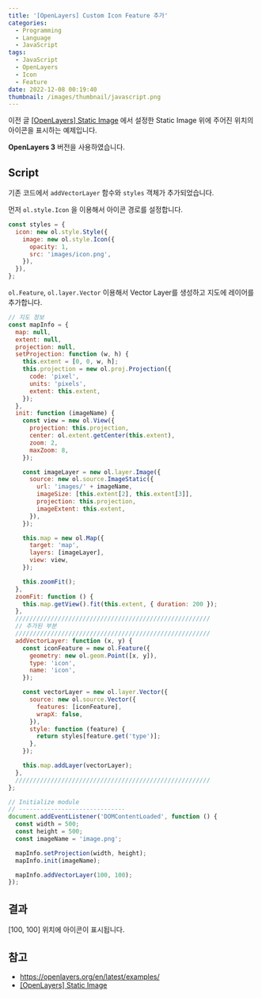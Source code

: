```yaml
---
title: '[OpenLayers] Custom Icon Feature 추가'
categories:
  - Programming
  - Language
  - JavaScript
tags:
  - JavaScript
  - OpenLayers
  - Icon
  - Feature
date: 2022-12-08 00:19:40
thumbnail: /images/thumbnail/javascript.png
---
```


이전 글 [[OpenLayers] Static Image](https://hgko1207.github.io/2022/12/07/js-dev-6/) 에서 설정한 Static Image 위에 주어진 위치의 아이콘을 표시하는 예제입니다.

**OpenLayers 3** 버전을 사용하였습니다.

## Script

기존 코드에서 `addVectorLayer` 함수와 `styles` 객체가 추가되었습니다.

먼저 `ol.style.Icon` 을 이용해서 아이콘 경로를 설정합니다.

```js
const styles = {
  icon: new ol.style.Style({
    image: new ol.style.Icon({
      opacity: 1,
      src: 'images/icon.png',
    }),
  }),
};
```

`ol.Feature`, `ol.layer.Vector` 이용해서 Vector Layer를 생성하고 지도에 레이어를 추가합니다.

```js
// 지도 정보
const mapInfo = {
  map: null,
  extent: null,
  projection: null,
  setProjection: function (w, h) {
    this.extent = [0, 0, w, h];
    this.projection = new ol.proj.Projection({
      code: 'pixel',
      units: 'pixels',
      extent: this.extent,
    });
  },
  init: function (imageName) {
    const view = new ol.View({
      projection: this.projection,
      center: ol.extent.getCenter(this.extent),
      zoom: 2,
      maxZoom: 8,
    });

    const imageLayer = new ol.layer.Image({
      source: new ol.source.ImageStatic({
        url: 'images/' + imageName,
        imageSize: [this.extent[2], this.extent[3]],
        projection: this.projection,
        imageExtent: this.extent,
      }),
    });

    this.map = new ol.Map({
      target: 'map',
      layers: [imageLayer],
      view: view,
    });

    this.zoomFit();
  },
  zoomFit: function () {
    this.map.getView().fit(this.extent, { duration: 200 });
  },
  ///////////////////////////////////////////////////////
  // 추가된 부분
  ///////////////////////////////////////////////////////
  addVectorLayer: function (x, y) {
    const iconFeature = new ol.Feature({
      geometry: new ol.geom.Point([x, y]),
      type: 'icon',
      name: 'icon',
    });

    const vectorLayer = new ol.layer.Vector({
      source: new ol.source.Vector({
        features: [iconFeature],
        wrapX: false,
      }),
      style: function (feature) {
        return styles[feature.get('type')];
      },
    });

    this.map.addLayer(vectorLayer);
  },
  ///////////////////////////////////////////////////////
};

// Initialize module
// ------------------------------
document.addEventListener('DOMContentLoaded', function () {
  const width = 500;
  const height = 500;
  const imageName = 'image.png';

  mapInfo.setProjection(width, height);
  mapInfo.init(imageName);

  mapInfo.addVectorLayer(100, 100);
});
```

## 결과

[100, 100] 위치에 아이콘이 표시됩니다.

## 참고

- https://openlayers.org/en/latest/examples/
- [[OpenLayers] Static Image](https://hgko1207.github.io/2022/12/07/js-dev-6/)
